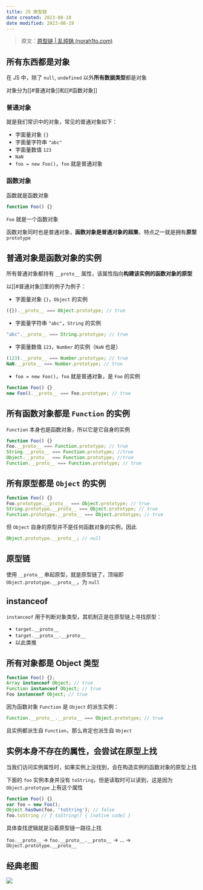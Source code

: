 ```yaml
---
title: JS 原型链
date created: 2023-08-18
date modified: 2023-08-19
---
```


> 原文：[原型链 | 乱炖锅 (norah1to.com)](https://www.norah1to.com/2022/06/07/basic/javascript/prototype-chain/)

## 所有东西都是对象

在 JS 中，除了 `null`, `undefined` 以外**所有数据类型**都是对象

对象分为[[#普通对象]]和[[#函数对象]]

### 普通对象

就是我们常识中的对象，常见的普通对象如下：

- 字面量对象 `{}`
- 字面量字符串 `"abc"`
- 字面量数值 `123`
- `NaN`
- `foo = new Foo()`，`foo` 就是普通对象

### 函数对象

函数就是函数对象

```javascript
function Foo() {}
```

`Foo` 就是一个函数对象

函数对象同时也是普通对象，**函数对象是普通对象的超集**，特点之一就是拥有**原型** `prototype`

## 普通对象是函数对象的实例

所有普通对象都持有 `__proto__` 属性，该属性指向**构建该实例的函数对象的原型**

以[[#普通对象]]里的例子为例子：

- 字面量对象 `{}`，`Object` 的实例
```javascript
({}).__proto__ === Object.prototype; // true
```
- 字面量字符串 `"abc"`，`String` 的实例
```javascript
"abc".__proto__ === String.prototype; // true
```
- 字面量数值 `123`，`Number` 的实例（`NaN` 也是）
```javascript
(123).__proto__ === Number.prototype; // true
NaN.__proto__ === Number.prototype; // true
```
- `foo = new Foo()`，`foo` 就是普通对象，是 `Foo` 的实例
```javascript
function Foo() {}
new Foo().__proto__ === Foo.prototype; // true
```

## 所有函数对象都是 `Function` 的实例

`Function` 本身也是函数对象，所以它是它自身的实例

```javascript
function Foo() {}
Foo.__proto__ === Function.prototype; // true
String.__proto__ === Function.prototype; //true
Object.__proto__ === Function.prototype; //true
Function.__proto__ === Function.prototype; // true
```

## 所有原型都是 `Object` 的实例

```javascript
function Foo() {}
Foo.prototype.__proto__ === Object.prototype; // true
String.prototype.__proto__ === Object.prototype; // true
Function.prototype.__proto__ === Object.prototype; // true
```

但 `Object` 自身的原型并不是任何函数对象的实例，因此

```javascript
Object.prototype.__proto__; // null
```

## 原型链

使用 `__proto__` 串起原型，就是原型链了，顶端即 `Object.prototype.__proto__`，为 `null`

## instanceof

`instanceof` 用于判断对象类型，其机制正是在原型链上寻找原型：

- `target.__proto__`
- `target.__proto__.__proto__`
- 以此类推

## 所有对象都是 Object 类型

```javascript
function Foo() {};
Array instanceof Object; // true
Function instanceof Object; // true
Foo instanceof Object; // true
```

因为函数对象 `Function` 是 `Object` 的派生实例：

```javascript
Function.__proto__.__proto__ === Object.prototype; // true
```

且实例都派生自 `Function`，那么肯定也派生自 `Object`

## 实例本身不存在的属性，会尝试在原型上找

当我们访问实例属性时，如果实例上没找到，会在构造实例的函数对象的原型上找

下面的 `foo` 实例本身并没有 `toString`，但是读取时可以读到，这是因为 `Object.prototype` 上有这个属性

```javascript
function Foo() {}
var foo = new Foo();
Object.hasOwn(foo, 'toString'); // false
foo.toString // ƒ toString() { [native code] }
```

具体查找逻辑就是沿着原型链一路往上找

`foo.__proto__` -> `foo.__proto__.__proto__` -> ... -> `Object.prototype.__proto__`

## 经典老图

![](https://vercel-proxy.norah1to.com/proxy/raw.githubusercontent.com/NoraH1to/cdn/master/img/20230818171845.png)